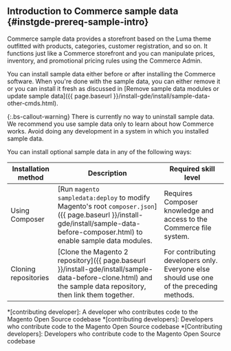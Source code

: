## Introduction to Commerce sample data {#instgde-prereq-sample-intro}

Commerce sample data provides a storefront based on the Luma theme outfitted with products, categories, customer registration, and so on. It functions just like a Commerce storefront and you can manipulate prices, inventory, and promotional pricing rules using the Commerce Admin.

You can install sample data either before or after installing the Commerce software. When you're done with the sample data, you can either remove it or you can install it fresh as discussed in [Remove sample data modules or update sample data]({{ page.baseurl }}/install-gde/install/sample-data-other-cmds.html).

{:.bs-callout-warning}
There is currently no way to uninstall sample data. We recommend you use sample data only to learn about how Commerce works. Avoid doing any development in a system in which you installed sample data.

You can install optional sample data in any of the following ways:

|Installation method|Description|Required skill level|
|--- |--- |--- |
|Using Composer|[Run `magento sampledata:deploy` to modify Magento's root `composer.json`]({{ page.baseurl }}/install-gde/install/sample-data-before-composer.html) to enable sample data modules.|Requires Composer knowledge and access to the Commerce file system.|
|Cloning repositories|[Clone the Magento 2 repository]({{ page.baseurl }}/install-gde/install/sample-data-before-clone.html) and the sample data repository, then link them together.|For contributing developers only. Everyone else should use one of the preceding methods.|

<!-- ABBREVIATIONS -->

*[contributing developer]: A developer who contributes code to the Magento Open Source codebase
*[contributing developers]: Developers who contribute code to the Magento Open Source codebase
*[Contributing developers]: Developers who contribute code to the Magento Open Source codebase
